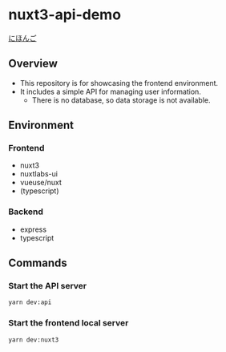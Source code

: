# nuxt3-api-demo

[にほんご](./README_ja.md)

## Overview
- This repository is for showcasing the frontend environment.
- It includes a simple API for managing user information.
  - There is no database, so data storage is not available.

## Environment
### Frontend
- nuxt3
- nuxtlabs-ui
- vueuse/nuxt
- (typescript)

### Backend
- express
- typescript

## Commands
### Start the API server
```sh
yarn dev:api
```

### Start the frontend local server
```sh
yarn dev:nuxt3
```
